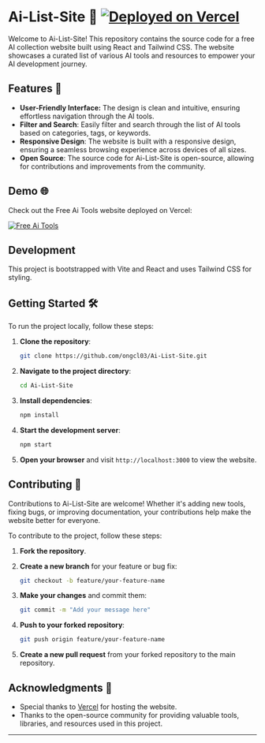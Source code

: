 # Ai-List-Site 🤖 [![Deployed on Vercel](https://img.shields.io/badge/deployed%20on-vercel-blue%29)](https://free-aitools.vercel.app/)

Welcome to Ai-List-Site! This repository contains the source code for a free AI collection website built using React and Tailwind CSS. The website showcases a curated list of various AI tools and resources to empower your AI development journey.

## Features 🚀

- **User-Friendly Interface:** The design is clean and intuitive, ensuring effortless navigation through the AI tools.
- **Filter and Search**: Easily filter and search through the list of AI tools based on categories, tags, or keywords.
- **Responsive Design**: The website is built with a responsive design, ensuring a seamless browsing experience across devices of all sizes.
- **Open Source**: The source code for Ai-List-Site is open-source, allowing for contributions and improvements from the community.

## Demo 🌐

Check out the Free Ai Tools website deployed on Vercel:

[![Free Ai Tools](https://img.shields.io/badge/Free%20Ai%20Tools-Live%20Demo-blue)](https://free-aitools.vercel.app/)


## Development

This project is bootstrapped with Vite and React and uses Tailwind CSS for styling.


## Getting Started 🛠️

To run the project locally, follow these steps:

1. **Clone the repository**:
   ```bash
   git clone https://github.com/ongcl03/Ai-List-Site.git
   ```

2. **Navigate to the project directory**:
   ```bash
   cd Ai-List-Site
   ```

3. **Install dependencies**:
   ```bash
   npm install
   ```

4. **Start the development server**:
   ```bash
   npm start
   ```

5. **Open your browser** and visit `http://localhost:3000` to view the website.

## Contributing 🤝

Contributions to Ai-List-Site are welcome! Whether it's adding new tools, fixing bugs, or improving documentation, your contributions help make the website better for everyone.

To contribute to the project, follow these steps:

1. **Fork the repository**.
2. **Create a new branch** for your feature or bug fix:
   ```bash
   git checkout -b feature/your-feature-name
   ```

3. **Make your changes** and commit them:
   ```bash
   git commit -m "Add your message here"
   ```

4. **Push to your forked repository**:
   ```bash
   git push origin feature/your-feature-name
   ```

5. **Create a new pull request** from your forked repository to the main repository.


## Acknowledgments 🙏

- Special thanks to [Vercel](https://vercel.com/) for hosting the website.
- Thanks to the open-source community for providing valuable tools, libraries, and resources used in this project.

---
